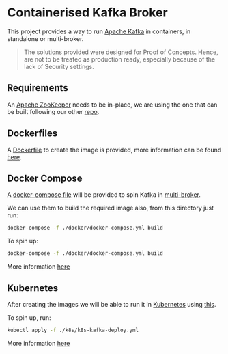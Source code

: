 # Containerised Kafka Broker

This project provides a way to run [Apache Kafka](http://kafka.apache.org) in containers, in standalone or multi-broker.

> The solutions provided were designed for Proof of Concepts. Hence, are not to be treated as production ready, especially because of the lack of Security settings.

## Requirements

An [Apache ZooKeeper](https://kafka.apache.org/quickstart) needs to be in-place, we are using the one that can be built following our other [repo](https://github.com/ricardo-aires/zookeeper-deploy/blob/master/container/docker/).

## Dockerfiles

A [Dockerfile](https://docs.docker.com/engine/reference/builder/) to create the image is provided, more information can be found [here](./docker/README.md).

## Docker Compose

A [docker-compose file](https://docs.docker.com/compose/compose-file/) will be provided to spin Kafka in [multi-broker](./docker/docker-compose.yml).

We can use them to build the required image also, from this directory just run:

```bash
docker-compose -f ./docker/docker-compose.yml build
```

To spin up:

```bash
docker-compose -f ./docker/docker-compose.yml build
```

More information [here](./docker/README.md#Start-Multi-Broker)

## Kubernetes

After creating the images we will be able to run it in [Kubernetes](https://kubernetes.io) using [this](./k8s/k8s-kafka-deploy.yml).

To spin up, run:

```bash
kubectl apply -f ./k8s/k8s-kafka-deploy.yml
```

More information [here](./k8s/README.md)
